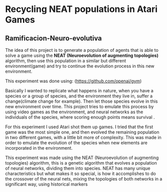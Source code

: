 # Recycling NEAT populations in Atari Games
## Ramificacion-Neuro-evolutiva 


The idea of this project is to generate a population of agents that is able to solve a game using the **NEAT (Neuroevolution of augmenting topologies)** algorithm, then use this population in a similar but different environment(game) and try to continue the evolution process in this new environment. 

This experiment was done using:
(https://github.com/openai/gym)


Basically I wanted to replicate what happens in nature, when you have a species or a group of species, and the environment they live in, suffer a change(climate change for example). Then let those species evolve in this new environment over time. This project tries to emulate this process by using video games as the environment, and neural networks as the individuals of the species, where scoring enough points means survival . 

For this experiment I used Atari shot them up games. I tried that the first game was the most simple one, and then evolved the remaining population in two different games, with a little bit more of complexity. This was made in order to emulate the evolution of the species when new elements are incorporated in the environment. 

This experiment was made using the NEAT (Neuroevolution of augmenting topologies) algorithm, this is a genetic algorithm that evolves a population of neural networks, dividing them into species. NEAT has many unique characteristics but what makes it so special, is how it accomplishes to do the crossover of the neural nets, mixing the topologies of both networks in a significant way,  using historical markers
